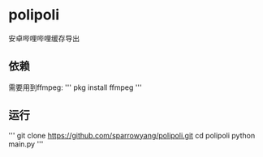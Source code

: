 # polipoli
安卓哔哩哔哩缓存导出
## 依赖
需要用到ffmpeg:
'''
pkg install ffmpeg
'''

## 运行
'''
git clone https://github.com/sparrowyang/polipoli.git
cd polipoli
python main.py
'''
